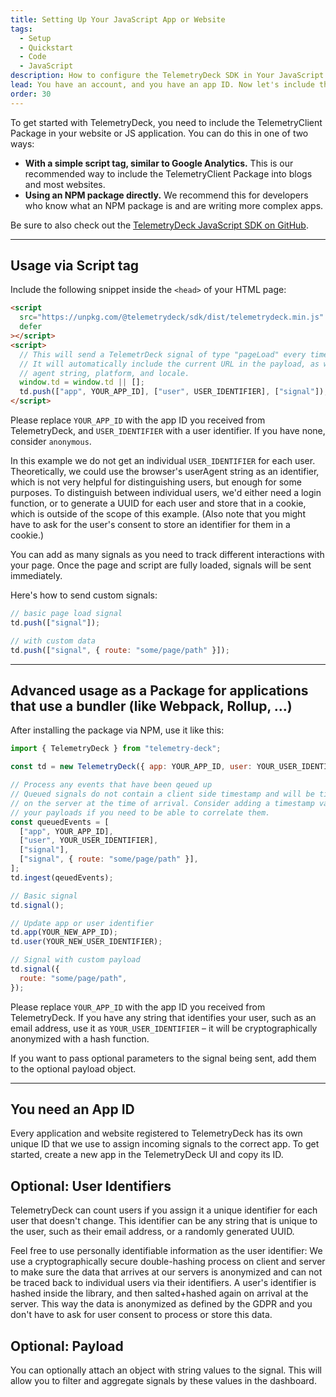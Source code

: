 ```yaml
---
title: Setting Up Your JavaScript App or Website
tags:
  - Setup
  - Quickstart
  - Code
  - JavaScript
description: How to configure the TelemetryDeck SDK in Your JavaScript Application or website
lead: You have an account, and you have an app ID. Now let's include the TelemetryClient Package in your website or JS application.
order: 30
---
```


To get started with TelemetryDeck, you need to include the TelemetryClient Package in your website or JS application. You can do this in one of two ways:

- **With a simple script tag, similar to Google Analytics.** This is our recommended way to include the TelemetryClient Package into blogs and most websites.
- **Using an NPM package directly.** We recommend this for developers who know what an NPM package is and are writing more complex apps.

Be sure to also check out the [TelemetryDeck JavaScript SDK on GitHub](https://github.com/TelemetryDeck/JavaScriptSDK).

---

## Usage via Script tag

Include the following snippet inside the `<head>` of your HTML page:

```html
<script
  src="https://unpkg.com/@telemetrydeck/sdk/dist/telemetrydeck.min.js"
  defer
></script>
<script>
  // This will send a TelemetrDeck signal of type "pageLoad" every time the page loads
  // It will automatically include the current URL in the payload, as well as the user
  // agent string, platform, and locale.
  window.td = window.td || [];
  td.push(["app", YOUR_APP_ID], ["user", USER_IDENTIFIER], ["signal"]);
</script>
```

Please replace `YOUR_APP_ID` with the app ID you received from TelemetryDeck, and `USER_IDENTIFIER` with a user identifier. If you have none, consider `anonymous`.

<div class="alert alert-info" role="alert">
    In this example we do not get an individual <code>USER_IDENTIFIER</code> for each user. Theoretically, we could use the browser's 
    userAgent string as an identifier, which is not very helpful for distinguishing users, but enough for some purposes.
    To distinguish between individual users, we'd either need a login function, or to generate a 
    UUID for each user and store that in a cookie, which is outside of the scope of this example. (Also note that you might have to 
    ask for the user's consent to store an identifier for them in a cookie.)
</div>

You can add as many signals as you need to track different interactions with your page. Once the page and script are fully loaded, signals will be sent immediately.

Here's how to send custom signals:

```js
// basic page load signal
td.push(["signal"]);

// with custom data
td.push(["signal", { route: "some/page/path" }]);
```

---

## Advanced usage as a Package for applications that use a bundler (like Webpack, Rollup, …)

After installing the package via NPM, use it like this:

```js
import { TelemetryDeck } from "telemetry-deck";

const td = new TelemetryDeck({ app: YOUR_APP_ID, user: YOUR_USER_IDENTIFIER });

// Process any events that have been qeued up
// Queued signals do not contain a client side timestamp and will be timestamped
// on the server at the time of arrival. Consider adding a timestamp value to
// your payloads if you need to be able to correlate them.
const queuedEvents = [
  ["app", YOUR_APP_ID],
  ["user", YOUR_USER_IDENTIFIER],
  ["signal"],
  ["signal", { route: "some/page/path" }],
];
td.ingest(qeuedEvents);

// Basic signal
td.signal();

// Update app or user identifier
td.app(YOUR_NEW_APP_ID);
td.user(YOUR_NEW_USER_IDENTIFIER);

// Signal with custom payload
td.signal({
  route: "some/page/path",
});
```

Please replace `YOUR_APP_ID` with the app ID you received from TelemetryDeck. If you have any string that identifies your user, such as an email address, use it as `YOUR_USER_IDENTIFIER` – it will be cryptographically anonymized with a hash function.

If you want to pass optional parameters to the signal being sent, add them to the optional payload object.

---

## You need an App ID

Every application and website registered to TelemetryDeck has its own unique ID that we use to assign incoming signals to the correct app. To get started, create a new app in the TelemetryDeck UI and copy its ID.

## Optional: User Identifiers

TelemetryDeck can count users if you assign it a unique identifier for each user that doesn't change. This identifier can be any string that is unique to the user, such as their email address, or a randomly generated UUID.

Feel free to use personally identifiable information as the user identifier: We use a cryptographically secure double-hashing process on client and server to make sure the data that arrives at our servers is anonymized and can not be traced back to individual users via their identifiers. A user's identifier is hashed inside the library, and then salted+hashed again on arrival at the server. This way the data is anonymized as defined by the GDPR and you don't have to ask for user consent to process or store this data.

## Optional: Payload

You can optionally attach an object with string values to the signal. This will allow you to filter and aggregate signals by these values in the dashboard.
